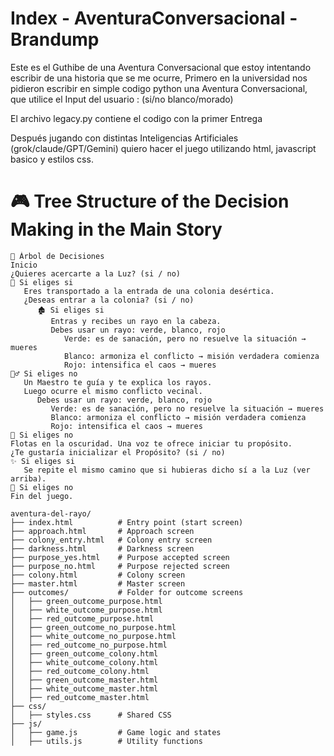 # Index - AventuraConversacional - Brandump



Este es el Guthibe de una Aventura Conversacional que estoy intentando escribir de una historia que se me ocurre,
Primero en la universidad nos pidieron escribir en simple codigo python una Aventura Conversacional, que utilice el Input del usuario :  (si/no  blanco/morado)

El archivo legacy.py contiene el codigo con la primer Entrega



Después jugando con distintas Inteligencias Artificiales (grok/claude/GPT/Gemini) 
quiero hacer el juego utilizando html, javascript basico y estilos css.

# 🎮 Tree Structure of the Decision Making in the Main Story

   ```
🌟 Árbol de Decisiones
Inicio
¿Quieres acercarte a la Luz? (si / no)
   🔹 Si eliges si
      Eres transportado a la entrada de una colonia desértica.
      ¿Deseas entrar a la colonia? (si / no)
         🏚️ Si eliges si
            Entras y recibes un rayo en la cabeza.
            Debes usar un rayo: verde, blanco, rojo
               Verde: es de sanación, pero no resuelve la situación → mueres
               Blanco: armoniza el conflicto → misión verdadera comienza
               Rojo: intensifica el caos → mueres
   🧙‍♂️ Si eliges no
      Un Maestro te guía y te explica los rayos.
      Luego ocurre el mismo conflicto vecinal.
         Debes usar un rayo: verde, blanco, rojo
            Verde: es de sanación, pero no resuelve la situación → mueres
            Blanco: armoniza el conflicto → misión verdadera comienza
            Rojo: intensifica el caos → mueres
🔹 Si eliges no
Flotas en la oscuridad. Una voz te ofrece iniciar tu propósito.
¿Te gustaría inicializar el Propósito? (si / no)
   ✨ Si eliges si
      Se repite el mismo camino que si hubieras dicho sí a la Luz (ver arriba).
🚫 Si eliges no
Fin del juego.

   ```




   ```
aventura-del-rayo/
├── index.html          # Entry point (start screen)
├── approach.html       # Approach screen
├── colony_entry.html   # Colony entry screen
├── darkness.html       # Darkness screen
├── purpose_yes.html    # Purpose accepted screen
├── purpose_no.html     # Purpose rejected screen
├── colony.html         # Colony screen
├── master.html         # Master screen
├── outcomes/           # Folder for outcome screens
│   ├── green_outcome_purpose.html
│   ├── white_outcome_purpose.html
│   ├── red_outcome_purpose.html
│   ├── green_outcome_no_purpose.html
│   ├── white_outcome_no_purpose.html
│   ├── red_outcome_no_purpose.html
│   ├── green_outcome_colony.html
│   ├── white_outcome_colony.html
│   ├── red_outcome_colony.html
│   ├── green_outcome_master.html
│   ├── white_outcome_master.html
│   ├── red_outcome_master.html
├── css/
│   ├── styles.css      # Shared CSS
├── js/
│   ├── game.js         # Game logic and states
│   ├── utils.js        # Utility functions

   ```

